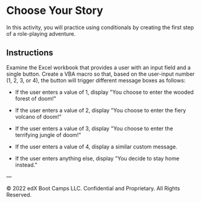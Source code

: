 # Choose Your Story

In this activity, you will practice using conditionals by creating the first step of a role-playing adventure.

## Instructions

Examine the Excel workbook that provides a user with an input field and a single button. Create a VBA macro so that, based on the user-input number (1, 2, 3, or 4), the button will trigger different message boxes as follows:

* If the user enters a value of 1, display "You choose to enter the wooded forest of doom!"

* If the user enters a value of 2, display "You choose to enter the fiery volcano of doom!"

* If the user enters a value of 3, display "You choose to enter the terrifying jungle of doom!"

* If the user enters a value of 4, display a similar custom message.

* If the user enters anything else, display "You decide to stay home instead."

—

© 2022 edX Boot Camps LLC. Confidential and Proprietary. All Rights Reserved.
